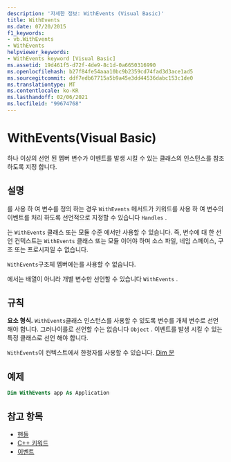 ```yaml
---
description: '자세한 정보: WithEvents (Visual Basic)'
title: WithEvents
ms.date: 07/20/2015
f1_keywords:
- vb.WithEvents
- WithEvents
helpviewer_keywords:
- WithEvents keyword [Visual Basic]
ms.assetid: 19d461f5-d72f-4de9-8c1d-0a6650316990
ms.openlocfilehash: b27f84fe54aaa10bc9b2359cd74fad3d3ace1ad5
ms.sourcegitcommit: ddf7edb67715a5b9a45e3dd44536dabc153c1de0
ms.translationtype: MT
ms.contentlocale: ko-KR
ms.lasthandoff: 02/06/2021
ms.locfileid: "99674768"
---
```

# <a name="withevents-visual-basic"></a>WithEvents(Visual Basic)

하나 이상의 선언 된 멤버 변수가 이벤트를 발생 시킬 수 있는 클래스의 인스턴스를 참조 하도록 지정 합니다.

## <a name="remarks"></a>설명

를 사용 하 여 변수를 정의 하는 경우 `WithEvents` 메서드가 키워드를 사용 하 여 변수의 이벤트를 처리 하도록 선언적으로 지정할 수 있습니다 `Handles` .

는 `WithEvents` 클래스 또는 모듈 수준 에서만 사용할 수 있습니다. 즉, 변수에 대 한 선언 컨텍스트는 `WithEvents` 클래스 또는 모듈 이어야 하며 소스 파일, 네임 스페이스, 구조 또는 프로시저일 수 없습니다.

`WithEvents`구조체 멤버에는를 사용할 수 없습니다.

에서는 배열이 아니라 개별 변수만 선언할 수 있습니다 `WithEvents` .

## <a name="rules"></a>규칙

**요소 형식.** `WithEvents`클래스 인스턴스를 사용할 수 있도록 변수를 개체 변수로 선언 해야 합니다. 그러나이를로 선언할 수는 없습니다 `Object` . 이벤트를 발생 시킬 수 있는 특정 클래스로 선언 해야 합니다.

`WithEvents`이 컨텍스트에서 한정자를 사용할 수 있습니다. [Dim 문](../statements/dim-statement.md)

## <a name="example"></a>예제

```vb
Dim WithEvents app As Application
```

## <a name="see-also"></a>참고 항목

- [핸들](../statements/handles-clause.md)
- [C++ 키워드](../keywords/index.md)
- [이벤트](../../programming-guide/language-features/events/index.md)

